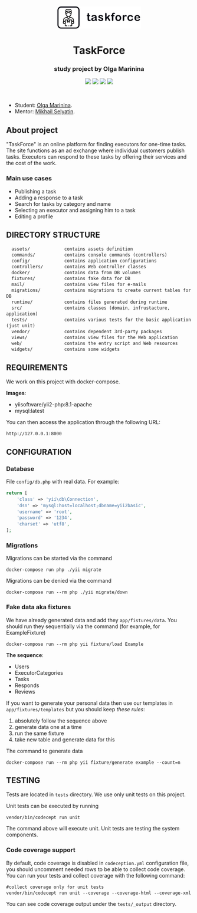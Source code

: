 <p align="center">
    <a href="https://github.com/htmlacademy-yii/2074903-task-force-4">
        <img src="web/img/logotype.png" width=227 height=60 alt="taskforce">
    </a>
    <h1 align="center">TaskForce</h1>
    <h3 align="center">study project by Olga Marinina</h3>
</p>
<p align="center">
<img src="https://img.shields.io/badge/php-%5E8.1.0-blue">
<img src="https://img.shields.io/badge/mysql-latest-orange">
<img src="https://img.shields.io/badge/yii2-~2.0.45-green">
<img src="https://img.shields.io/badge/phpunit-~9.5.0-blue">
</p>
<br>

* Student: [Olga Marinina](https://up.htmlacademy.ru/yii/4/user/2074903).
* Mentor: [Mikhail Selyatin](https://htmlacademy.ru/profile/id919955).

About project
-------------------

"TaskForce" is an online platform for finding executors for one-time tasks.
The site functions as an ad exchange where individual customers publish tasks.
Executors can respond to these tasks by offering their services and the cost of the work.

### Main use cases

* Publishing a task
* Adding a response to a task
* Search for tasks by category and name
* Selecting an executor and assigning him to a task
* Editing a profile



DIRECTORY STRUCTURE
-------------------

      assets/             contains assets definition
      commands/           contains console commands (controllers)
      config/             contains application configurations
      controllers/        contains Web controller classes
      docker/             contains data from DB volumes
      fixtures/           contains fake data for DB
      mail/               contains view files for e-mails
      migrations/         contains migrations to create current tables for DB
      runtime/            contains files generated during runtime
      src/                contains classes (domain, infrustacture, application)
      tests/              contains various tests for the basic application (just unit)
      vendor/             contains dependent 3rd-party packages
      views/              contains view files for the Web application
      web/                contains the entry script and Web resources
      widgets/            contains some widgets



REQUIREMENTS
------------

We work on this project with docker-compose.

**Images**:
* yiisoftware/yii2-php:8.1-apache
* mysql:latest

You can then access the application through the following URL:

    http://127.0.0.1:8000



CONFIGURATION
-------------

### Database

File `config/db.php` with real data. For example:

```php
return [
    'class' => 'yii\db\Connection',
    'dsn' => 'mysql:host=localhost;dbname=yii2basic',
    'username' => 'root',
    'password' => '1234',
    'charset' => 'utf8',
];
```


### Migrations

Migrations can be started via the command

```
docker-compose run php ./yii migrate
```

Migrations can be denied via the command

```
docker-compose run --rm php ./yii migrate/down
```


### Fake data aka fixtures

We have already generated data and add they `app/fistures/data`.
You should run they sequentially via the command (for example, for ExampleFixture)

```
docker-compose run --rm php yii fixture/load Example
```

**The sequence**:
* Users
* ExecutorCategories
* Tasks
* Responds
* Reviews

If you want to generate your personal data then use our templates in `app/fixtures/templates` but you should keep *these rules*:
1. absolutely follow the sequence above
2. generate data one at a time
3. run the same fixture
4. take new table and generate data for this

The command to generate data

```
docker-compose run --rm php yii fixture/generate example --count=n
```



TESTING
-------

Tests are located in `tests` directory. We use only unit tests on this project.

Unit tests can be executed by running

```
vendor/bin/codecept run unit
```

The command above will execute unit. Unit tests are testing the system components. 


### Code coverage support

By default, code coverage is disabled in `codeception.yml` configuration file, you should uncomment needed rows to be able
to collect code coverage. You can run your tests and collect coverage with the following command:

```
#collect coverage only for unit tests
vendor/bin/codecept run unit --coverage --coverage-html --coverage-xml
```

You can see code coverage output under the `tests/_output` directory.
